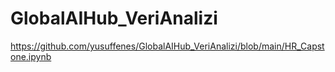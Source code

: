 # GlobalAIHub_VeriAnalizi
https://github.com/yusuffenes/GlobalAIHub_VeriAnalizi/blob/main/HR_Capstone.ipynb
